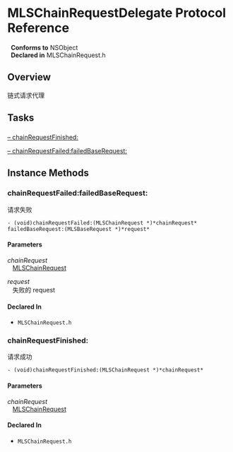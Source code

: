 # MLSChainRequestDelegate Protocol Reference

&nbsp;&nbsp;**Conforms to** NSObject  
&nbsp;&nbsp;**Declared in** MLSChainRequest.h  

## Overview

链式请求代理

## Tasks

### 

[&ndash;&nbsp;chainRequestFinished:](#//api/name/chainRequestFinished:)  

[&ndash;&nbsp;chainRequestFailed:failedBaseRequest:](#//api/name/chainRequestFailed:failedBaseRequest:)  

<a title="Instance Methods" name="instance_methods"></a>
## Instance Methods

<a name="//api/name/chainRequestFailed:failedBaseRequest:" title="chainRequestFailed:failedBaseRequest:"></a>
### chainRequestFailed:failedBaseRequest:

请求失败

`- (void)chainRequestFailed:(MLSChainRequest *)*chainRequest* failedBaseRequest:(MLSBaseRequest *)*request*`

#### Parameters

*chainRequest*  
&nbsp;&nbsp;&nbsp;<a href="../Classes/MLSChainRequest.html">MLSChainRequest</a>  

*request*  
&nbsp;&nbsp;&nbsp;失败的 request  

#### Declared In
* `MLSChainRequest.h`

<a name="//api/name/chainRequestFinished:" title="chainRequestFinished:"></a>
### chainRequestFinished:

请求成功

`- (void)chainRequestFinished:(MLSChainRequest *)*chainRequest*`

#### Parameters

*chainRequest*  
&nbsp;&nbsp;&nbsp;<a href="../Classes/MLSChainRequest.html">MLSChainRequest</a>  

#### Declared In
* `MLSChainRequest.h`

